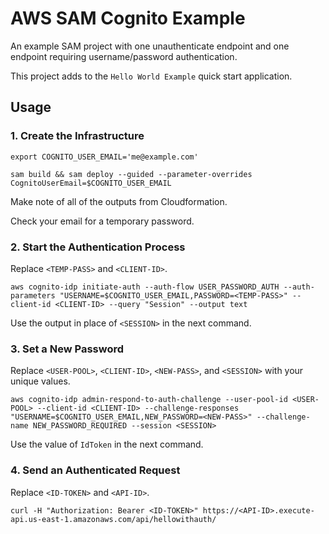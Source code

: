 # AWS SAM Cognito Example

An example SAM project with one unauthenticate endpoint and one endpoint requiring username/password authentication.

This project adds to the `Hello World Example` quick start application.

## Usage
### 1. Create the Infrastructure

```
export COGNITO_USER_EMAIL='me@example.com'

sam build && sam deploy --guided --parameter-overrides CognitoUserEmail=$COGNITO_USER_EMAIL
```

Make note of all of the outputs from Cloudformation.

Check your email for a temporary password.

### 2. Start the Authentication Process

Replace `<TEMP-PASS>` and `<CLIENT-ID>`.

```
aws cognito-idp initiate-auth --auth-flow USER_PASSWORD_AUTH --auth-parameters "USERNAME=$COGNITO_USER_EMAIL,PASSWORD=<TEMP-PASS>" --client-id <CLIENT-ID> --query "Session" --output text
```

Use the output in place of `<SESSION>` in the next command.

### 3. Set a New Password

Replace `<USER-POOL>`, `<CLIENT-ID>`, `<NEW-PASS>`, and `<SESSION>` with your unique values.

```
aws cognito-idp admin-respond-to-auth-challenge --user-pool-id <USER-POOL> --client-id <CLIENT-ID> --challenge-responses "USERNAME=$COGNITO_USER_EMAIL,NEW_PASSWORD=<NEW-PASS>" --challenge-name NEW_PASSWORD_REQUIRED --session <SESSION>
```

Use the value of `IdToken` in the next command.

### 4. Send an Authenticated Request

Replace `<ID-TOKEN>` and `<API-ID>`.

```
curl -H "Authorization: Bearer <ID-TOKEN>" https://<API-ID>.execute-api.us-east-1.amazonaws.com/api/hellowithauth/
```